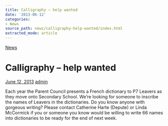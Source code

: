 ```yaml
---
title: Calligraphy – help wanted
date: '2013-06-12'
categories:
- News
source_path: news/calligraphy-help-wanted/index.html
extracted_mode: article
---
```

[News](/news/)

# Calligraphy – help wanted

[June 12, 2013](/news/calligraphy-help-wanted/) [admin](author/admin/)

Each year the Parent Council presents a French dictionary to P7 Leavers as they move onto Secondary School. We’re looking for someone to inscribe the names of Leavers in the dictionaries. Do you know anyone with gorgeous writing? Please contact Catherine Harte (Depute) or Linda McCormick if you or someone you know would be willing to write 66 names into dictionaries to be ready for the end of next week.
